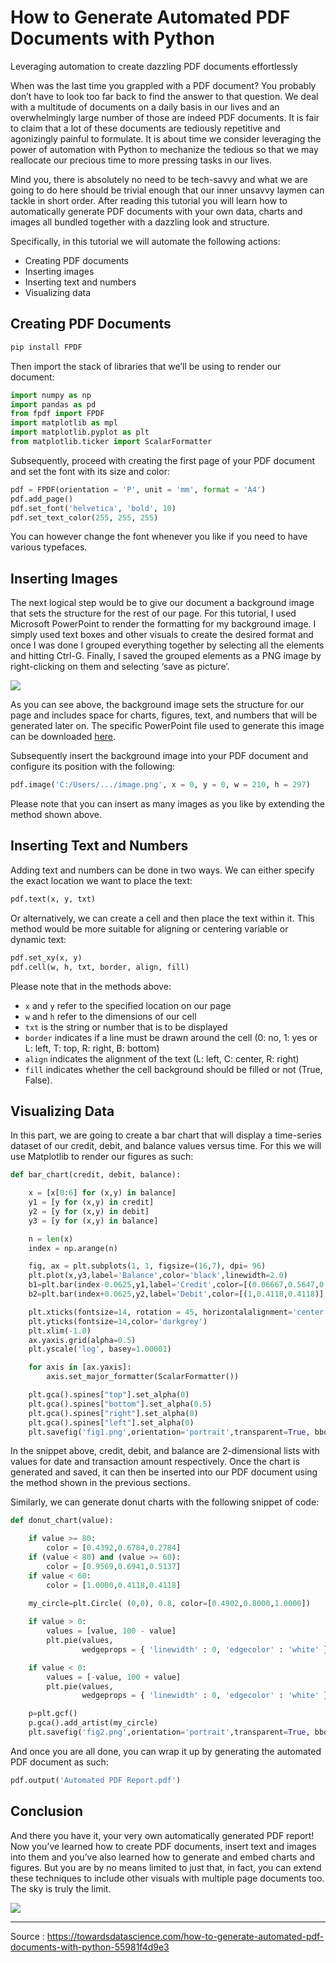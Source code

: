 # How to Generate Automated PDF Documents with Python

Leveraging automation to create dazzling PDF documents effortlessly

When was the last time you grappled with a PDF document? You probably don’t have to look too far back to find the answer to that question. We deal with a multitude of documents on a daily basis in our lives and an overwhelmingly large number of those are indeed PDF documents. It is fair to claim that a lot of these documents are tediously repetitive and agonizingly painful to formulate. It is about time we consider leveraging the power of automation with Python to mechanize the tedious so that we may reallocate our precious time to more pressing tasks in our lives.

Mind you, there is absolutely no need to be tech-savvy and what we are going to do here should be trivial enough that our inner unsavvy laymen can tackle in short order. After reading this tutorial you will learn how to automatically generate PDF documents with your own data, charts and images all bundled together with a dazzling look and structure.

Specifically, in this tutorial we will automate the following actions:
+ Creating PDF documents
+ Inserting images
+ Inserting text and numbers
+ Visualizing data



## Creating PDF Documents

```python
pip install FPDF
```

Then import the stack of libraries that we’ll be using to render our document:
```python
import numpy as np
import pandas as pd
from fpdf import FPDF
import matplotlib as mpl
import matplotlib.pyplot as plt
from matplotlib.ticker import ScalarFormatter
```

Subsequently, proceed with creating the first page of your PDF document and set the font with its size and color:

```python
pdf = FPDF(orientation = 'P', unit = 'mm', format = 'A4')
pdf.add_page()
pdf.set_font('helvetica', 'bold', 10)
pdf.set_text_color(255, 255, 255)
```

You can however change the font whenever you like if you need to have various typefaces.

## Inserting Images

The next logical step would be to give our document a background image that sets the structure for the rest of our page. For this tutorial, I used Microsoft PowerPoint to render the formatting for my background image. I simply used text boxes and other visuals to create the desired format and once I was done I grouped everything together by selecting all the elements and hitting Ctrl-G. Finally, I saved the grouped elements as a PNG image by right-clicking on them and selecting ‘save as picture’.

![](https://miro.medium.com/max/2400/1*-Y_0EMtlOEx8GYeIabSW2g.png)

As you can see above, the background image sets the structure for our page and includes space for charts, figures, text, and numbers that will be generated later on. The specific PowerPoint file used to generate this image can be downloaded [here](https://github.com/mkhorasani/Bank_Scan/blob/master/background.pptx).

Subsequently insert the background image into your PDF document and configure its position with the following:

```python
pdf.image('C:/Users/.../image.png', x = 0, y = 0, w = 210, h = 297)
```


Please note that you can insert as many images as you like by extending the method shown above.


## Inserting Text and Numbers

Adding text and numbers can be done in two ways. We can either specify the exact location we want to place the text:

```python
pdf.text(x, y, txt)
```

Or alternatively, we can create a cell and then place the text within it. This method would be more suitable for aligning or centering variable or dynamic text:
```python
pdf.set_xy(x, y)
pdf.cell(w, h, txt, border, align, fill)
```

Please note that in the methods above:

+ `x` and `y` refer to the specified location on our page
+ `w` and `h` refer to the dimensions of our cell
+ `txt` is the string or number that is to be displayed
+ `border` indicates if a line must be drawn around the cell (0: no, 1: yes or L: left, T: top, R: right, B: bottom)
+ `align` indicates the alignment of the text (L: left, C: center, R: right)
+ `fill` indicates whether the cell background should be filled or not (True, False).


## Visualizing Data

In this part, we are going to create a bar chart that will display a time-series dataset of our credit, debit, and balance values versus time. For this we will use Matplotlib to render our figures as such:

```python
def bar_chart(credit, debit, balance):

    x = [x[0:6] for (x,y) in balance]
    y1 = [y for (x,y) in credit]
    y2 = [y for (x,y) in debit]
    y3 = [y for (x,y) in balance]

    n = len(x)
    index = np.arange(n)

    fig, ax = plt.subplots(1, 1, figsize=(16,7), dpi= 96)
    plt.plot(x,y3,label='Balance',color='black',linewidth=2.0)
    b1=plt.bar(index-0.0625,y1,label='Credit',color=[(0.06667,0.5647,0.7961)],width=0.125)
    b2=plt.bar(index+0.0625,y2,label='Debit',color=[(1,0.4118,0.4118)],width=0.125)

    plt.xticks(fontsize=14, rotation = 45, horizontalalignment='center',color='darkgrey')
    plt.yticks(fontsize=14,color='darkgrey')
    plt.xlim(-1.0)
    ax.yaxis.grid(alpha=0.5)
    plt.yscale('log', basey=1.00001)

    for axis in [ax.yaxis]:
        axis.set_major_formatter(ScalarFormatter())

    plt.gca().spines["top"].set_alpha(0)
    plt.gca().spines["bottom"].set_alpha(0.5)
    plt.gca().spines["right"].set_alpha(0)
    plt.gca().spines["left"].set_alpha(0)
    plt.savefig('fig1.png',orientation='portrait',transparent=True, bbox_inches=None, pad_inches=0)
```

In the snippet above, credit, debit, and balance are 2-dimensional lists with values for date and transaction amount respectively. Once the chart is generated and saved, it can then be inserted into our PDF document using the method shown in the previous sections.

Similarly, we can generate donut charts with the following snippet of code:

```python
def donut_chart(value):

    if value >= 80:
        color = [0.4392,0.6784,0.2784]
    if (value < 80) and (value >= 60):
        color = [0.9569,0.6941,0.5137]
    if value < 60:
        color = [1.0000,0.4118,0.4118]
    
    my_circle=plt.Circle( (0,0), 0.8, color=[0.4902,0.8000,1.0000])

    if value > 0:
        values = [value, 100 - value]
        plt.pie(values,
                wedgeprops = { 'linewidth' : 0, 'edgecolor' : 'white' }, colors=[color,[1,1,1]],labeldistance=1.1)

    if value < 0:
        values = [-value, 100 + value]
        plt.pie(values,
                wedgeprops = { 'linewidth' : 0, 'edgecolor' : 'white' }, colors=[color,color_b],labeldistance=1.1, counterclock=False)

    p=plt.gcf()
    p.gca().add_artist(my_circle)
    plt.savefig('fig2.png',orientation='portrait',transparent=True, bbox_inches=None, pad_inches=0)
```

And once you are all done, you can wrap it up by generating the automated PDF document as such:

```python
pdf.output('Automated PDF Report.pdf')
```

## Conclusion
And there you have it, your very own automatically generated PDF report! Now you’ve learned how to create PDF documents, insert text and images into them and you’ve also learned how to generate and embed charts and figures. But you are by no means limited to just that, in fact, you can extend these techniques to include other visuals with multiple page documents too. The sky is truly the limit.

![](https://miro.medium.com/max/2400/1*dp0DYSbGRJgv-NRe7QfjKg.png)

---

Source : https://towardsdatascience.com/how-to-generate-automated-pdf-documents-with-python-55981f4d9e3